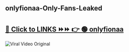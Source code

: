 
 ## onlyfionaa-Only-Fans-Leaked

# <h2><a href="https://clipsfans.com/onlyfionaa&ref=git">🔗 Click to LINKS ⏩⏩ 👉 🟢 onlyfionaa </a></h2>

<a href="https://clipsfans.com/onlyfionaa&ref=git" rel="nofollow" data-target="animated-image.originalLink"><img src="https://i.ibb.co.com/xMMVF88/686577567.gif" alt="Viral Video Original" style="max-width: 100%; display: inline-block;" data-target="animated-image.originalImage"></a>
